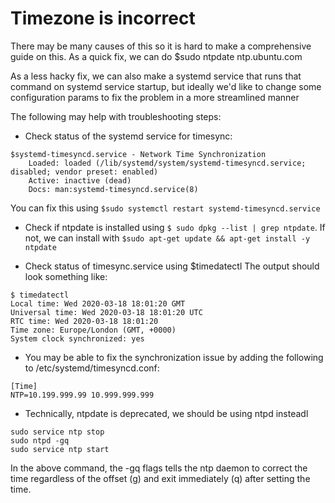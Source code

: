 
# Timezone is incorrect

There may be many causes of this so it is hard to make 
a comprehensive guide on this. As a quick fix, we can do
$sudo ntpdate ntp.ubuntu.com

As a less hacky fix, we can also make a systemd service
that runs that command on systemd service startup, but
ideally we'd like to change some configuration params
to fix the problem in a more streamlined manner


The following may help with troubleshooting steps:
- Check status of the systemd service for timesync:

```
$systemd-timesyncd.service - Network Time Synchronization
	Loaded: loaded (/lib/systemd/system/systemd-timesyncd.service; disabled; vendor preset: enabled)
	Active: inactive (dead)
	Docs: man:systemd-timesyncd.service(8)
```

You can fix this using `$sudo systemctl restart systemd-timesyncd.service `
	


- Check if ntpdate is installed using `$ sudo dpkg --list | grep ntpdate`.
	If not, we can install with `$sudo apt-get update && apt-get install -y ntpdate`

- Check status of timesync.service using $timedatectl
  The output should look something like: 

```
$ timedatectl 
Local time: Wed 2020-03-18 18:01:20 GMT
Universal time: Wed 2020-03-18 18:01:20 UTC
RTC time: Wed 2020-03-18 18:01:20
Time zone: Europe/London (GMT, +0000)
System clock synchronized: yes
```

- You may be able to fix the synchronization issue by adding the following to /etc/systemd/timesyncd.conf:

```
[Time] 
NTP=10.199.999.99 10.999.999.999
```

- Technically, ntpdate is deprecated, we should be using ntpd insteadl

```
sudo service ntp stop
sudo ntpd -gq
sudo service ntp start
```

In the above command, the -gq flags tells the ntp daemon to correct the time
regardless of the offset (g) and exit immediately (q) after setting the time.
